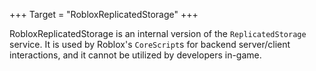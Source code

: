 +++
Target = "RobloxReplicatedStorage"
+++

RobloxReplicatedStorage is an internal version of the `ReplicatedStorage` service. It is used by Roblox's `CoreScript`s for backend server/client interactions, and it cannot be utilized by developers in-game.